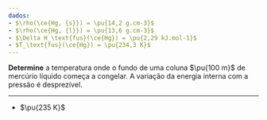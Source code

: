 ```yaml
---
dados:
- $\rho(\ce{Hg, {s}}) = \pu{14,2 g.cm-3}$
- $\rho(\ce{Hg, {l}}) = \pu{13,6 g.cm-3}$
- $\Delta H_\text{fus}(\ce{Hg}) = \pu{2,29 kJ.mol-1}$
- $T_\text{fus}(\ce{Hg}) = \pu{234,3 K}$
---
```


**Determine** a temperatura onde o fundo de uma coluna $\pu{100 m}$ de mercúrio líquido começa a congelar. A variação da energia interna com a pressão é desprezível.

---

- $\pu{235 K}$